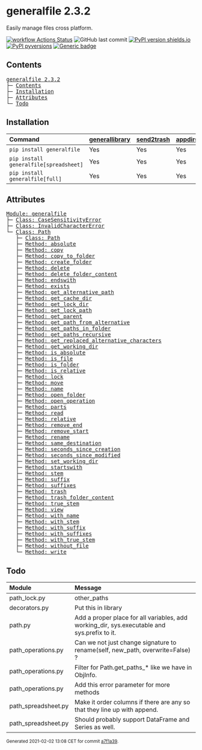 # generalfile 2.3.2
Easily manage files cross platform.

[![workflow Actions Status](https://github.com/ManderaGeneral/generalfile/workflows/workflow/badge.svg)](https://github.com/ManderaGeneral/generalfile/actions)
![GitHub last commit](https://img.shields.io/github/last-commit/ManderaGeneral/generalfile)
[![PyPI version shields.io](https://img.shields.io/pypi/v/generalfile.svg)](https://pypi.org/project/generalfile/)
[![PyPI pyversions](https://img.shields.io/pypi/pyversions/generalfile.svg)](https://pypi.python.org/pypi/generalfile/)
[![Generic badge](https://img.shields.io/badge/platforms-windows%20%7C%20ubuntu-blue.svg)](https://shields.io/)

## Contents
<pre>
<a href='#generalfile-2.3.2'>generalfile 2.3.2</a>
├─ <a href='#Contents'>Contents</a>
├─ <a href='#Installation'>Installation</a>
├─ <a href='#Attributes'>Attributes</a>
└─ <a href='#Todo'>Todo</a>
</pre>

## Installation
| Command                                | <a href='https://pypi.org/project/generallibrary'>generallibrary</a>   | <a href='https://pypi.org/project/send2trash'>send2trash</a>   | <a href='https://pypi.org/project/appdirs'>appdirs</a>   | <a href='https://pypi.org/project/pandas'>pandas</a>   |
|:---------------------------------------|:-----------------------------------------------------------------------|:---------------------------------------------------------------|:---------------------------------------------------------|:-------------------------------------------------------|
| `pip install generalfile`              | Yes                                                                    | Yes                                                            | Yes                                                      | No                                                     |
| `pip install generalfile[spreadsheet]` | Yes                                                                    | Yes                                                            | Yes                                                      | Yes                                                    |
| `pip install generalfile[full]`        | Yes                                                                    | Yes                                                            | Yes                                                      | Yes                                                    |

## Attributes
<pre>
<a href='https://github.com/ManderaGeneral/generalfile/blob/a7f1a39/generalfile/__init__.py#L1'>Module: generalfile</a>
├─ <a href='https://github.com/ManderaGeneral/generalfile/blob/a7f1a39/generalfile/errors.py#L4'>Class: CaseSensitivityError</a>
├─ <a href='https://github.com/ManderaGeneral/generalfile/blob/a7f1a39/generalfile/errors.py#L5'>Class: InvalidCharacterError</a>
└─ <a href='https://github.com/ManderaGeneral/generalfile/blob/a7f1a39/generalfile/path.py#L17'>Class: Path</a>
   ├─ <a href='https://github.com/ManderaGeneral/generalfile/blob/a7f1a39/generalfile/path.py#L17'>Class: Path</a>
   ├─ <a href='https://github.com/ManderaGeneral/generalfile/blob/a7f1a39/generalfile/path_strings.py#L56'>Method: absolute</a>
   ├─ <a href='https://github.com/ManderaGeneral/generalfile/blob/a7f1a39/generalfile/path_operations.py#L11'>Method: copy</a>
   ├─ <a href='https://github.com/ManderaGeneral/generalfile/blob/a7f1a39/generalfile/path_operations.py#L211'>Method: copy_to_folder</a>
   ├─ <a href='https://github.com/ManderaGeneral/generalfile/blob/a7f1a39/generalfile/path_operations.py#L312'>Method: create_folder</a>
   ├─ <a href='https://github.com/ManderaGeneral/generalfile/blob/a7f1a39/generalfile/path_operations.py#L35'>Method: delete</a>
   ├─ <a href='https://github.com/ManderaGeneral/generalfile/blob/a7f1a39/generalfile/path_operations.py#L35'>Method: delete_folder_content</a>
   ├─ <a href='https://github.com/ManderaGeneral/generalfile/blob/a7f1a39/generalfile/path_strings.py#L99'>Method: endswith</a>
   ├─ <a href='https://github.com/ManderaGeneral/generalfile/blob/a7f1a39/generalfile/path_operations.py#L239'>Method: exists</a>
   ├─ <a href='https://github.com/ManderaGeneral/generalfile/blob/a7f1a39/generalfile/path_strings.py#L29'>Method: get_alternative_path</a>
   ├─ <a href='https://github.com/ManderaGeneral/generalfile/blob/a7f1a39/generalfile/path_operations.py#L329'>Method: get_cache_dir</a>
   ├─ <a href='https://github.com/ManderaGeneral/generalfile/blob/a7f1a39/generalfile/path_operations.py#L337'>Method: get_lock_dir</a>
   ├─ <a href='https://github.com/ManderaGeneral/generalfile/blob/a7f1a39/generalfile/path_strings.py#L39'>Method: get_lock_path</a>
   ├─ <a href='https://github.com/ManderaGeneral/generalfile/blob/a7f1a39/generalfile/path.py#L33'>Method: get_parent</a>
   ├─ <a href='https://github.com/ManderaGeneral/generalfile/blob/a7f1a39/generalfile/path_strings.py#L45'>Method: get_path_from_alternative</a>
   ├─ <a href='https://github.com/ManderaGeneral/generalfile/blob/a7f1a39/generalfile/path_operations.py#L11'>Method: get_paths_in_folder</a>
   ├─ <a href='https://github.com/ManderaGeneral/generalfile/blob/a7f1a39/generalfile/path_operations.py#L11'>Method: get_paths_recursive</a>
   ├─ <a href='https://github.com/ManderaGeneral/generalfile/blob/a7f1a39/generalfile/path_strings.py#L19'>Method: get_replaced_alternative_characters</a>
   ├─ <a href='https://github.com/ManderaGeneral/generalfile/blob/a7f1a39/generalfile/path_operations.py#L345'>Method: get_working_dir</a>
   ├─ <a href='https://github.com/ManderaGeneral/generalfile/blob/a7f1a39/generalfile/path_strings.py#L79'>Method: is_absolute</a>
   ├─ <a href='https://github.com/ManderaGeneral/generalfile/blob/a7f1a39/generalfile/path_operations.py#L227'>Method: is_file</a>
   ├─ <a href='https://github.com/ManderaGeneral/generalfile/blob/a7f1a39/generalfile/path_operations.py#L233'>Method: is_folder</a>
   ├─ <a href='https://github.com/ManderaGeneral/generalfile/blob/a7f1a39/generalfile/path_strings.py#L85'>Method: is_relative</a>
   ├─ <a href='https://github.com/ManderaGeneral/generalfile/blob/a7f1a39/generalfile/path_lock.py#L116'>Method: lock</a>
   ├─ <a href='https://github.com/ManderaGeneral/generalfile/blob/a7f1a39/generalfile/path_operations.py#L219'>Method: move</a>
   ├─ <a href='https://github.com/ManderaGeneral/generalfile/blob/a7f1a39/generalfile/path_strings.py#L153'>Method: name</a>
   ├─ <a href='https://github.com/ManderaGeneral/generalfile/blob/a7f1a39/generalfile/path_operations.py#L322'>Method: open_folder</a>
   ├─ <a href='https://github.com/ManderaGeneral/generalfile/blob/a7f1a39/generalfile/path_operations.py#L94'>Method: open_operation</a>
   ├─ <a href='https://github.com/ManderaGeneral/generalfile/blob/a7f1a39/generalfile/path_strings.py#L147'>Method: parts</a>
   ├─ <a href='https://github.com/ManderaGeneral/generalfile/blob/a7f1a39/generalfile/path_operations.py#L120'>Method: read</a>
   ├─ <a href='https://github.com/ManderaGeneral/generalfile/blob/a7f1a39/generalfile/path_strings.py#L67'>Method: relative</a>
   ├─ <a href='https://github.com/ManderaGeneral/generalfile/blob/a7f1a39/generalfile/path_strings.py#L123'>Method: remove_end</a>
   ├─ <a href='https://github.com/ManderaGeneral/generalfile/blob/a7f1a39/generalfile/path_strings.py#L107'>Method: remove_start</a>
   ├─ <a href='https://github.com/ManderaGeneral/generalfile/blob/a7f1a39/generalfile/path_operations.py#L11'>Method: rename</a>
   ├─ <a href='https://github.com/ManderaGeneral/generalfile/blob/a7f1a39/generalfile/path_strings.py#L139'>Method: same_destination</a>
   ├─ <a href='https://github.com/ManderaGeneral/generalfile/blob/a7f1a39/generalfile/path_operations.py#L11'>Method: seconds_since_creation</a>
   ├─ <a href='https://github.com/ManderaGeneral/generalfile/blob/a7f1a39/generalfile/path_operations.py#L11'>Method: seconds_since_modified</a>
   ├─ <a href='https://github.com/ManderaGeneral/generalfile/blob/a7f1a39/generalfile/path_operations.py#L365'>Method: set_working_dir</a>
   ├─ <a href='https://github.com/ManderaGeneral/generalfile/blob/a7f1a39/generalfile/path_strings.py#L91'>Method: startswith</a>
   ├─ <a href='https://github.com/ManderaGeneral/generalfile/blob/a7f1a39/generalfile/path_strings.py#L167'>Method: stem</a>
   ├─ <a href='https://github.com/ManderaGeneral/generalfile/blob/a7f1a39/generalfile/path_strings.py#L195'>Method: suffix</a>
   ├─ <a href='https://github.com/ManderaGeneral/generalfile/blob/a7f1a39/generalfile/path_strings.py#L234'>Method: suffixes</a>
   ├─ <a href='https://github.com/ManderaGeneral/generalfile/blob/a7f1a39/generalfile/path_operations.py#L35'>Method: trash</a>
   ├─ <a href='https://github.com/ManderaGeneral/generalfile/blob/a7f1a39/generalfile/path_operations.py#L35'>Method: trash_folder_content</a>
   ├─ <a href='https://github.com/ManderaGeneral/generalfile/blob/a7f1a39/generalfile/path_strings.py#L181'>Method: true_stem</a>
   ├─ <a href='https://github.com/ManderaGeneral/generalfile/blob/a7f1a39/generalfile/path.py#L109'>Method: view</a>
   ├─ <a href='https://github.com/ManderaGeneral/generalfile/blob/a7f1a39/generalfile/path_strings.py#L159'>Method: with_name</a>
   ├─ <a href='https://github.com/ManderaGeneral/generalfile/blob/a7f1a39/generalfile/path_strings.py#L173'>Method: with_stem</a>
   ├─ <a href='https://github.com/ManderaGeneral/generalfile/blob/a7f1a39/generalfile/path_strings.py#L201'>Method: with_suffix</a>
   ├─ <a href='https://github.com/ManderaGeneral/generalfile/blob/a7f1a39/generalfile/path_strings.py#L240'>Method: with_suffixes</a>
   ├─ <a href='https://github.com/ManderaGeneral/generalfile/blob/a7f1a39/generalfile/path_strings.py#L187'>Method: with_true_stem</a>
   ├─ <a href='https://github.com/ManderaGeneral/generalfile/blob/a7f1a39/generalfile/path_operations.py#L259'>Method: without_file</a>
   └─ <a href='https://github.com/ManderaGeneral/generalfile/blob/a7f1a39/generalfile/path_operations.py#L108'>Method: write</a>
</pre>

## Todo
| Module              | Message                                                                                     |
|:--------------------|:--------------------------------------------------------------------------------------------|
| path\_lock.py        | other\_paths                                                                                 |
| decorators.py       | Put this in library                                                                         |
| path.py             | Add a proper place for all variables, add working\_dir, sys.executable and sys.prefix to it. |
| path\_operations.py  | Can we not just change signature to rename(self, new\_path, overwrite=False) ?               |
| path\_operations.py  | Filter for Path.get\_paths\_* like we have in ObjInfo.                                        |
| path\_operations.py  | Add this error parameter for more methods                                                   |
| path\_spreadsheet.py | Make it order columns if there are any so that they line up with append.                    |
| path\_spreadsheet.py | Should probably support DataFrame and Series as well.                                       |

<sup>
Generated 2021-02-02 13:08 CET for commit <a href='https://github.com/ManderaGeneral/generalfile/commit/a7f1a39'>a7f1a39</a>.
</sup>
